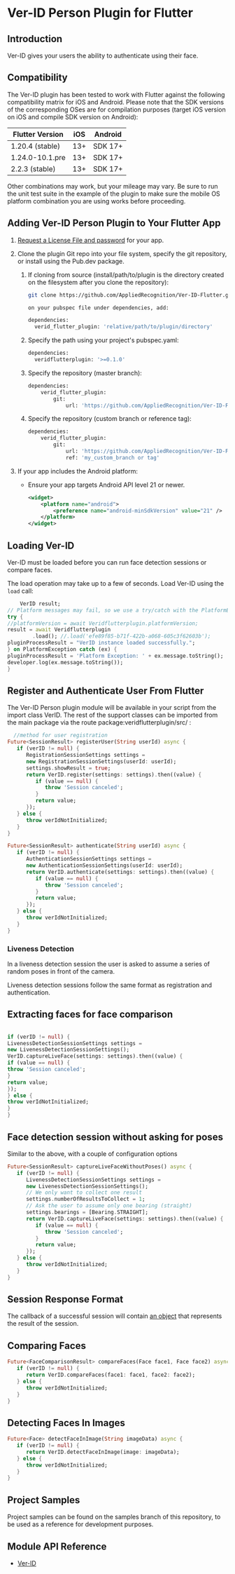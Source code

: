 # Ver-ID Person Plugin for Flutter

## Introduction

Ver-ID gives your users the ability to authenticate using their face.

## Compatibility

The Ver-ID plugin has been tested to work with Flutter against the following compatibility matrix for iOS and Android.  Please note that the SDK versions of the corresponding OSes are for compilation purposes (target iOS version on iOS and compile SDK version on Android):

| Flutter Version | iOS | Android   |
|-----------------|-----|---------  |
| 1.20.4 (stable) | 13+ | SDK 17+   |
| 1.24.0-10.1.pre | 13+ | SDK 17+   |
| 2.2.3 (stable)  | 13+ | SDK 17+   |


Other combinations may work, but your mileage may vary.  Be sure to run the unit test suite in the example of the plugin to make sure the mobile OS platform combination you are using works before proceeding.

## Adding Ver-ID Person Plugin to Your Flutter App

1. [Request a License File and password](https://dev.ver-id.com/admin/register) for your app.
2. Clone the plugin Git repo into your file system, specify the git repository, or install using the Pub.dev package.


	1. If cloning from source (install/path/to/plugin is the directory created on the filesystem after you clone the repository):

		~~~bash
		git clone https://github.com/AppliedRecognition/Ver-ID-Flutter.git on your filesystem

		on your pubspec file under dependencies, add:

		dependencies:
		  verid_flutter_plugin: 'relative/path/to/plugin/directory'
		~~~

	1. Specify the path using your project's pubspec.yaml:

		~~~bash
		dependencies:
          veridflutterplugin: '>=0.1.0'
		~~~

    1. Specify the repository (master branch):
        ~~~bash
        dependencies:
            verid_flutter_plugin:
                git:
                    url: 'https://github.com/AppliedRecognition/Ver-ID-Flutter.git'
        ~~~

    1. Specify the repository (custom branch or reference tag):
        ~~~bash
        dependencies:
            verid_flutter_plugin:
                git:
                    url: 'https://github.com/AppliedRecognition/Ver-ID-Flutter.git'
                    ref: 'my_custom_branch or tag'
        ~~~


3. If your app includes the Android platform:
   - Ensure your app targets Android API level 21 or newer.

       ~~~xml
       <widget>
           <platform name="android">
               <preference name="android-minSdkVersion" value="21" />
           </platform>
       </widget>
       ~~~    

## Loading Ver-ID

Ver-ID must be loaded before you can run face detection sessions or compare faces.

The load operation may take up to a few of seconds. Load Ver-ID using the `load` call:

~~~dart
    VerID result;
// Platform messages may fail, so we use a try/catch with the PlatformException
try {
//platformVersion = await Veridflutterplugin.platformVersion;
result = await Veridflutterplugin
        .load(); //.load('efe89f85-b71f-422b-a068-605c3f62603b');
pluginProcessResult = "VerID instance loaded successfully.";
} on PlatformException catch (ex) {
pluginProcessResult = 'Platform Exception: ' + ex.message.toString();
developer.log(ex.message.toString());
}
~~~

## Register and Authenticate User From Flutter
The Ver-ID Person plugin module will be available in your script from the import class VerID.  The rest of the support classes can be imported from the main package via the route package:veridflutterplugin/src/ :

~~~dart
  //method for user registration
Future<SessionResult> registerUser(String userId) async {
   if (verID != null) {
      RegistrationSessionSettings settings =
      new RegistrationSessionSettings(userId: userId);
      settings.showResult = true;
      return VerID.register(settings: settings).then((value) {
         if (value == null) {
            throw 'Session canceled';
         }
         return value;
      });
   } else {
      throw verIdNotInitialized;
   }
}

Future<SessionResult> authenticate(String userId) async {
   if (verID != null) {
      AuthenticationSessionSettings settings =
      new AuthenticationSessionSettings(userId: userId);
      return VerID.authenticate(settings: settings).then((value) {
         if (value == null) {
            throw 'Session canceled';
         }
         return value;
      });
   } else {
      throw verIdNotInitialized;
   }
}
~~~


### Liveness Detection

In a liveness detection session the user is asked to assume a series of random poses in front of the camera.

Liveness detection sessions follow the same format as registration and authentication.

## Extracting faces for face comparison

~~~dart

if (verID != null) {
LivenessDetectionSessionSettings settings =
new LivenessDetectionSessionSettings();
VerID.captureLiveFace(settings: settings).then((value) {
if (value == null) {
throw 'Session canceled';
}
return value;
});
} else {
throw verIdNotInitialized;
}
}
~~~

## Face detection session without asking for poses
Similar to the above, with a couple of configuration options
~~~dart
Future<SessionResult> captureLiveFaceWithoutPoses() async {
   if (verID != null) {
      LivenessDetectionSessionSettings settings =
      new LivenessDetectionSessionSettings();
      // We only want to collect one result
      settings.numberOfResultsToCollect = 1;
      // Ask the user to assume only one bearing (straight)
      settings.bearings = [Bearing.STRAIGHT];
      return VerID.captureLiveFace(settings: settings).then((value) {
         if (value == null) {
            throw 'Session canceled';
         }
         return value;
      });
   } else {
      throw verIdNotInitialized;
   }
}
~~~

## Session Response Format
The callback of a successful session will contain [an object](https://appliedrecognition.github.io/Ver-ID-Person-Cordova-Plugin/classes/_ver_id_.sessionresult.html) that represents the result of the session.

## Comparing Faces

~~~dart
Future<FaceComparisonResult> compareFaces(Face face1, Face face2) async {
   if (verID != null) {
      return VerID.compareFaces(face1: face1, face2: face2);
   } else {
      throw verIdNotInitialized;
   }
}
~~~

## Detecting Faces In Images

~~~dart
Future<Face> detectFaceInImage(String imageData) async {
   if (verID != null) {
      return VerID.detectFaceInImage(image: imageData);
   } else {
      throw verIdNotInitialized;
   }
}
~~~

## Project Samples
Project samples can be found on the samples branch of this repository, to be used as a reference for development purposes.

## Module API Reference
- [Ver-ID](https://appliedrecognition.github.io/Ver-ID-Person-Cordova-Plugin/modules/_ver_id_.html)
